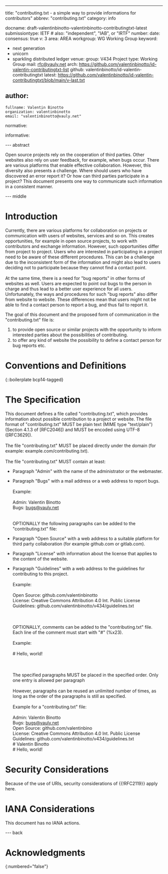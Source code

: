 ---
title: "contributing.txt -  a simple way to provide informations for contributors"
abbrev: "contributing.txt"
category: info

docname: draft-valentinbinotto-valentinbinotto-contributingtxt-latest
submissiontype: IETF  # also: "independent", "IAB", or "IRTF"
number:
date:
consensus: true
v: 3
area: AREA
workgroup: WG Working Group
keyword:
 - next generation
 - unicorn
 - sparkling distributed ledger
venue:
  group: V434 Project
  type: Working Group
  mail: rfc@vauly.net
  arch: https://github.com/valentinbinotto/id-valentin-contributingtxt-list
  github: valentinbinotto/id-valentin-contributingtxt
  latest: https://github.com/valentinbinotto/id-valentin-contributingtxt/blob/main/v-last.txt

author:
 -
    fullname: Valentin Binotto
    organization: valentinbinotto
    email: "valentinbinotto@vauly.net"

normative:


informative:


--- abstract

Open source projects rely on the cooperation of third parties.  Other websites also rely on user feedback, for example, when bugs occur. There are various platforms that enable effective collaboration. However, this diversity also presents a challenge. Where should users who have discovered an error report it? Or how can third parties participate in a project? This document presents one way to communicate such information in a consistent manner.

--- middle

# Introduction
Currently, there are various platforms for collaboration on projects or communication with users of websites, services and so on. This creates opportunities, for example in open source projects, to work with contributors and exchange information. However, such opportunities differ from project to project. Users who are interested in participating in a project need to be aware of these different procedures. This can be a challenge due to the inconsistent form of the information and might also lead to users deciding not to participate because they cannot find a contact point. <br><br>At the same time, there is a need for "bug reports" in other forms of websites as well. Users are expected to point out bugs to the person in charge and thus lead to a better user experience for all users. Unfortunately, the ways and procedures for such "bug reports" also differ from website to website. These differences mean that users might not be able to find a contact person to report a bug, and thus fail to report it.

The goal of this document and the proposed form of communication in the "contributing.txt" file is:

1. to provide open source or similar projects with the opportunity to inform interested parties about the possibilities of contributing.
2. to offer any kind of website the possibility to define a contact person for bug reports etc.



# Conventions and Definitions

{::boilerplate bcp14-tagged}


# The Specification
This document defines a file called "contributing.txt", which provides information about possible contribution to a project or website.  The file format of "contributing.txt" MUST be plain text (MIME type "text/plain") (Section 4.1.3 of [RFC2046]) and MUST be encoded using UTF-8 ([RFC3629]).<br><br>The file "contributing.txt" MUST be placed directly under the domain (for example: example.com/contributing.txt).<br><br>The file "contributing.txt" MUST contain at least:

- Paragraph "Admin" with the name of the administrator or the webmaster.
- Paragraph "Bugs" with a mail address or a web address to report bugs.<br><br>Example:<br><br>Admin: Valentin Binotto<br>Bugs: bugs@vauly.net<br><br><br>OPTIONALLY the following paragraphs can be added to the "contributing.txt" file:

- Paragraph "Open Source" with a web address to a suitable platform for third party collaboration (for example github.com or gitlab.com).
- Paragraph "License" with information about the license that applies to the content of the website.
- Paragraph "Guidelines" with a web address to the guidelines for contributing to this project.<br><br>Example:<br><br>Open Source: github.com/valentinbinotto<br>License: Creative Commons Attribution 4.0 Int. Public License<br>Guidelines: github.com/valentinbinotto/v434/guidelines.txt<br><br><br><br>OPTIONALLY, comments can be added to the "contributing.txt" file. Each line of the comment must start with "#" (%x23).<br><br>Example: <br><br># Hello, world!<br><br><br><br>The specified paragraphs MUST be placed in the specified order. Only one entry is allowed per paragraph<br><br>However, paragraphs can be reused an unlimited number of times, as long as the order of the paragraphs is still as specified.<br><br>Example for a "contributing.txt" file:<br><br>Admin: Valentin Binotto<br>Bugs: bugs@vauly.net<br>Open Source: github.com/valentinbino<br>License: Creative Commons Attribution 4.0 Int. Public License<br>Guidelines: github.com/valentinbinotto/v434/guidelines.txt<br># Valentin Binotto<br># Hello, world!


# Security Considerations

Because of the use of URIs, security considerations of {{!RFC2119}} apply here.

# IANA Considerations

This document has no IANA actions.

--- back

# Acknowledgments
{:numbered="false"}

